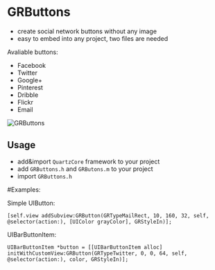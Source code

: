 # GRButtons

- create social network buttons without any image
- easy to embed into any project, two files are needed

Avaliable buttons:
- Facebook
- Twitter
- Google+
- Pinterest
- Dribble
- Flickr
- Email

<img src="https://raw.github.com/goncz9/GRButtons/master/buttons_screenshot.png" alt="GRButtons" title="GRButtons" style="display:block; margin: 10px auto 30px auto;" class="center">

## Usage

- add&import `QuartzCore` framework to your project
- add `GRButtons.h` and `GRButons.m` to your project
- import `GRButtons.h`

#Examples:

Simple UIButton:

	[self.view addSubview:GRButton(GRTypeMailRect, 10, 160, 32, self, @selector(action:), [UIColor grayColor], GRStyleIn)];

UIBarButtonItem:

	UIBarButtonItem *button = [[UIBarButtonItem alloc] initWithCustomView:GRButton(GRTypeTwitter, 0, 0, 64, self, @selector(action:), color, GRStyleIn)];